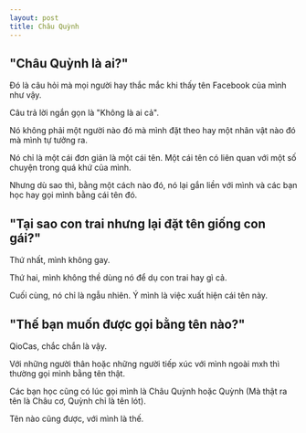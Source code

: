 ```yaml
---
layout: post
title: Châu Quỳnh
---
```


## "Châu Quỳnh là ai?"

Đó là câu hỏi mà mọi người hay thắc mắc khi thấy tên Facebook của mình như vậy.

Câu trả lời ngắn gọn là "Không là ai cả".

Nó không phải một người nào đó mà mình đặt theo hay một nhân vật nào đó mà mình tự tưởng ra.

Nó chỉ là một cái đơn giản là một cái tên. Một cái tên có liên quan với một số chuyện trong quá khứ của mình.

Nhưng dù sao thì, bằng một cách nào đó, nó lại gắn liền với mình và các bạn học hay gọi mình bằng cái tên đó.

## "Tại sao con trai nhưng lại đặt tên giống con gái?"

Thứ nhất, mình không gay.

Thứ hai, mình không thề dùng nó để dụ con trai hay gì cả. 

Cuối cùng, nó chỉ là ngẫu nhiên. Ý mình là việc xuất hiện cái tên này.

## "Thế bạn muốn được gọi bằng tên nào?"

QioCas, chắc chắn là vậy. 

Với những người thân hoặc những người tiếp xúc với mình ngoài mxh thì thường gọi mình bằng tên thật.

Các bạn học cũng có lúc gọi mình là Châu Quỳnh hoặc Quỳnh (Mà thật ra tên là Châu cơ, Quỳnh chỉ là tên lót).

Tên nào cũng được, với mình là thế. 